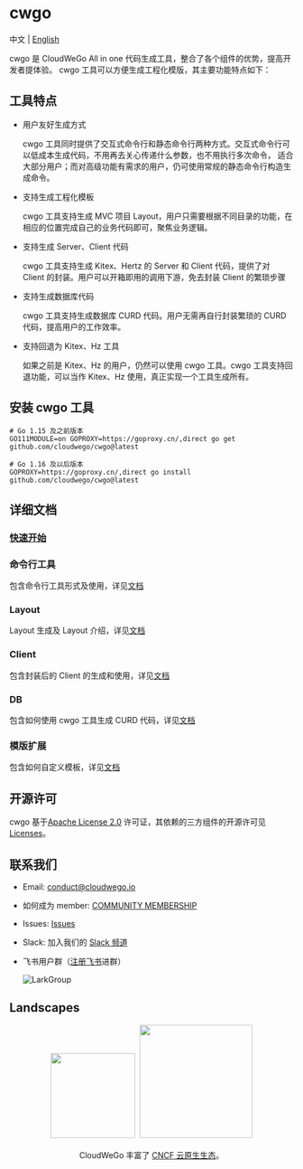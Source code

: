 # cwgo 

中文 | [English](./README.md)

cwgo 是 CloudWeGo All in one 代码生成工具，整合了各个组件的优势，提高开发者提体验。
cwgo 工具可以方便生成工程化模版，其主要功能特点如下：

## 工具特点
- 用户友好生成方式

  cwgo 工具同时提供了交互式命令行和静态命令行两种方式。交互式命令行可以低成本生成代码，不用再去关心传递什么参数，也不用执行多次命令，
适合大部分用户；而对高级功能有需求的用户，仍可使用常规的静态命令行构造生成命令。
- 支持生成工程化模板

  cwgo 工具支持生成 MVC 项目 Layout，用户只需要根据不同目录的功能，在相应的位置完成自己的业务代码即可，聚焦业务逻辑。
- 支持生成 Server、Client 代码

  cwgo 工具支持生成 Kitex、Hertz 的 Server 和 Client 代码，提供了对 Client 的封装。用户可以开箱即用的调用下游，免去封装 Client 的繁琐步骤
- 支持生成数据库代码

  cwgo 工具支持生成数据库 CURD 代码。用户无需再自行封装繁琐的 CURD 代码，提高用户的工作效率。
- 支持回退为 Kitex、Hz 工具

  如果之前是 Kitex、Hz 的用户，仍然可以使用 cwgo 工具。cwgo 工具支持回退功能，可以当作 Kitex、Hz 使用，真正实现一个工具生成所有。

## 安装 cwgo 工具
```
# Go 1.15 及之前版本
GO111MODULE=on GOPROXY=https://goproxy.cn/,direct go get github.com/cloudwego/cwgo@latest

# Go 1.16 及以后版本
GOPROXY=https://goproxy.cn/,direct go install github.com/cloudwego/cwgo@latest
```

## 详细文档
### [快速开始](https://www.cloudwego.io/zh/docs/cwgo/getting-started/)
### 命令行工具
包含命令行工具形式及使用，详见[文档](https://www.cloudwego.io/zh/docs/cwgo/tutorials/cli/)
### Layout
Layout 生成及 Layout 介绍，详见[文档](https://www.cloudwego.io/zh/docs/cwgo/tutorials/layout/)
### Client
包含封装后的 Client 的生成和使用，详见[文档](https://www.cloudwego.io/zh/docs/cwgo/tutorials/client/)
### DB
包含如何使用 cwgo 工具生成 CURD 代码，详见[文档](https://www.cloudwego.io/zh/docs/cwgo/tutorials/db/)
### 模版扩展
包含如何自定义模板，详见[文档](https://www.cloudwego.io/zh/docs/cwgo/tutorials/templete-extension/)


## 开源许可

cwgo 基于[Apache License 2.0](https://github.com/cloudwego/cwgo/blob/main/LICENSE) 许可证，其依赖的三方组件的开源许可见 [Licenses](https://github.com/cloudwego/cwgo/blob/main/licenses)。

## 联系我们
- Email: conduct@cloudwego.io
- 如何成为 member: [COMMUNITY MEMBERSHIP](https://github.com/cloudwego/community/blob/main/COMMUNITY_MEMBERSHIP.md)
- Issues: [Issues](https://github.com/cloudwego/cwgo/issues)
- Slack: 加入我们的 [Slack 频道](https://join.slack.com/t/cloudwego/shared_invite/zt-tmcbzewn-UjXMF3ZQsPhl7W3tEDZboA)
- 飞书用户群（[注册飞书](https://www.larksuite.com/zh_cn/download)进群）

  ![LarkGroup](images/lark_group_cn.png)

## Landscapes

<p align="center">
<img src="https://landscape.cncf.io/images/left-logo.svg" width="150"/>&nbsp;&nbsp;<img src="https://landscape.cncf.io/images/right-logo.svg" width="200"/>
<br/><br/>
CloudWeGo 丰富了 <a href="https://landscape.cncf.io/">CNCF 云原生生态</a>。
</p>
